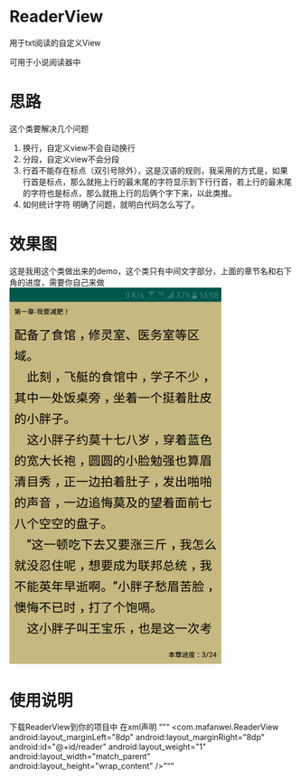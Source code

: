 # ReaderView
用于txt阅读的自定义View

可用于小说阅读器中

# 思路
这个类要解决几个问题
1.	换行，自定义view不会自动换行
2.  分段，自定义view不会分段
3.	行首不能存在标点（双引号除外），这是汉语的规则，我采用的方式是，如果行首是标点，那么就拖上行的最末尾的字符显示到下行行首，若上行的最末尾的字符也是标点，那么就拖上行的后俩个字下来，以此类推。
4.	如何统计字符
明确了问题，就明白代码怎么写了。

# 效果图
这是我用这个类做出来的demo，这个类只有中间文字部分，上面的章节名和右下角的进度，需要你自己来做
<img src="https://github.com/mafanwei/ReaderView/blob/master/Demo%E6%88%AA%E5%9B%BE.png" width=375 alt="效果图"/>

# 使用说明
下载ReaderView到你的项目中
在xml声明
“”“ <com.mafanwei.ReaderView
        android:layout_marginLeft="8dp"
        android:layout_marginRight="8dp"
        android:id="@+id/reader"
        android:layout_weight="1"
        android:layout_width="match_parent"
        android:layout_height="wrap_content" />”“”
